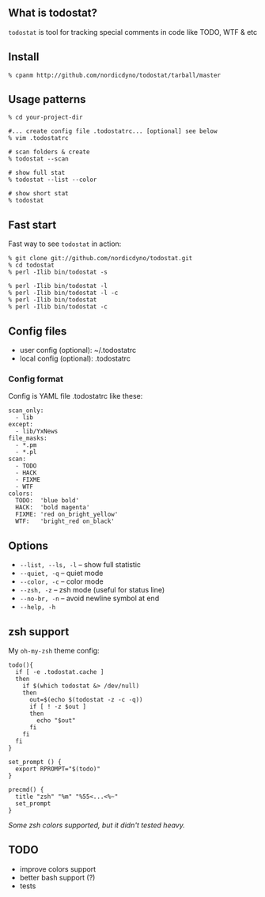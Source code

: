 ##  What is todostat?

`todostat` is tool for tracking special comments in code like TODO, WTF & etc

## Install

    % cpanm http://github.com/nordicdyno/todostat/tarball/master

## Usage patterns

    % cd your-project-dir
    
    #... create config file .todostatrc... [optional] see below
    % vim .todostatrc
    
    # scan folders & create
    % todostat --scan
    
    # show full stat
    % todostat --list --color
    
    # show short stat
    % todostat

## Fast start

Fast way to see `todostat` in action:

    % git clone git://github.com/nordicdyno/todostat.git
    % cd todostat
    % perl -Ilib bin/todostat -s
    
    % perl -Ilib bin/todostat -l
    % perl -Ilib bin/todostat -l -c
    % perl -Ilib bin/todostat
    % perl -Ilib bin/todostat -c

## Config files

* user config (optional):  ~/.todostatrc
* local config (optional):  .todostatrc

### Config format

Config is YAML file .todostatrc like these:

    scan_only:
      - lib
    except:
      - lib/YxNews
    file_masks:
      - *.pm
      - *.pl
    scan:
      - TODO
      - HACK
      - FIXME
      - WTF
    colors:
      TODO:  'blue bold'
      HACK:  'bold magenta'
      FIXME: 'red on_bright_yellow'
      WTF:   'bright_red on_black'

## Options

* `--list, --ls, -l` – show full statistic
* `--quiet, -q` – quiet mode
* `--color, -c` – color mode
* `--zsh, -z` – zsh mode (useful for status line)
* `--no-br, -n` – avoid newline symbol at end
* `--help, -h`

## zsh support

My `oh-my-zsh` theme config:

    todo(){
      if [ -e .todostat.cache ]
      then
        if $(which todostat &> /dev/null)
        then
          out=$(echo $(todostat -z -c -q))
          if [ ! -z $out ]
          then
            echo "$out"
          fi
        fi
      fi
    }
 
    set_prompt () {
      export RPROMPT="$(todo)"
    }
 
    precmd() {
      title "zsh" "%m" "%55<...<%~"
      set_prompt
    }

_Some zsh colors supported, but it didn't tested heavy._

## TODO

* improve colors support
* better bash support (?)
* tests
